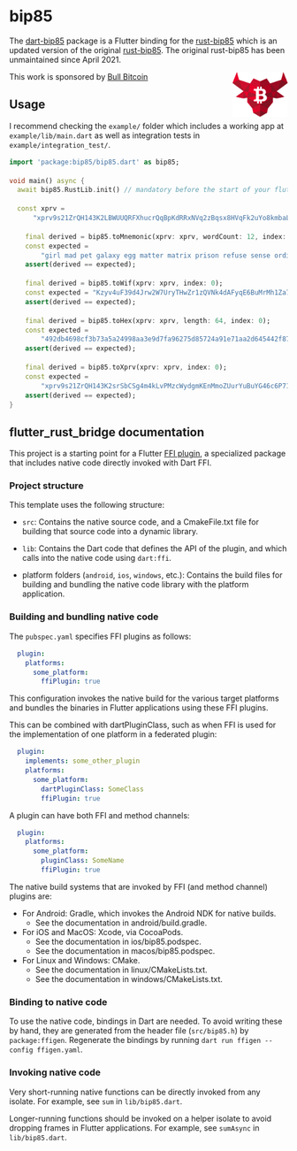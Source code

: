 # bip85

The [dart-bip85](https://github.com/ethicnology/rust-bip85/tree/master/bindings/dart-bip85) package is a Flutter binding for the [rust-bip85](https://github.com/ethicnology/rust-bip85) which is an updated version of the original [rust-bip85](https://github.com/rikitau/rust-bip85). The original rust-bip85 has been unmaintained since April 2021.



This work is sponsored by [Bull Bitcoin](https://bullbitcoin.com) [<img 
    align="right"
    src="https://github.com/ethicnology/rust-bip85/blob/master/bindings/dart-bip85/bullbitcoin.png" 
    width=100
    title="Sponsor"
    alt="Sponsor"
/>](https://bullbitcoin.com)


## Usage

I recommend checking the `example/` folder which includes a working app at `example/lib/main.dart`  as well as integration tests in `example/integration_test/`.

```dart
import 'package:bip85/bip85.dart' as bip85;

void main() async {
  await bip85.RustLib.init() // mandatory before the start of your flutter app

  const xprv =
      "xprv9s21ZrQH143K2LBWUUQRFXhucrQqBpKdRRxNVq2zBqsx8HVqFk2uYo8kmbaLLHRdqtQpUm98uKfu3vca1LqdGhUtyoFnCNkfmXRyPXLjbKb";

    final derived = bip85.toMnemonic(xprv: xprv, wordCount: 12, index: 0);
    const expected =
        "girl mad pet galaxy egg matter matrix prison refuse sense ordinary nose";
    assert(derived == expected);

    final derived = bip85.toWif(xprv: xprv, index: 0);
    const expected = "Kzyv4uF39d4Jrw2W7UryTHwZr1zQVNk4dAFyqE6BuMrMh1Za7uhp";
    assert(derived == expected);

    final derived = bip85.toHex(xprv: xprv, length: 64, index: 0);
    const expected =
        "492db4698cf3b73a5a24998aa3e9d7fa96275d85724a91e71aa2d645442f878555d078fd1f1f67e368976f04137b1f7a0d19232136ca50c44614af72b5582a5c";
    assert(derived == expected);

    final derived = bip85.toXprv(xprv: xprv, index: 0);
    const expected =
        "xprv9s21ZrQH143K2srSbCSg4m4kLvPMzcWydgmKEnMmoZUurYuBuYG46c6P71UGXMzmriLzCCBvKQWBUv3vPB3m1SATMhp3uEjXHJ42jFg7myX";
    assert(derived == expected);
}
```


## flutter_rust_bridge documentation

This project is a starting point for a Flutter
[FFI plugin](https://flutter.dev/to/ffi-package),
a specialized package that includes native code directly invoked with Dart FFI.

### Project structure

This template uses the following structure:

* `src`: Contains the native source code, and a CmakeFile.txt file for building
  that source code into a dynamic library.

* `lib`: Contains the Dart code that defines the API of the plugin, and which
  calls into the native code using `dart:ffi`.

* platform folders (`android`, `ios`, `windows`, etc.): Contains the build files
  for building and bundling the native code library with the platform application.

### Building and bundling native code

The `pubspec.yaml` specifies FFI plugins as follows:

```yaml
  plugin:
    platforms:
      some_platform:
        ffiPlugin: true
```

This configuration invokes the native build for the various target platforms
and bundles the binaries in Flutter applications using these FFI plugins.

This can be combined with dartPluginClass, such as when FFI is used for the
implementation of one platform in a federated plugin:

```yaml
  plugin:
    implements: some_other_plugin
    platforms:
      some_platform:
        dartPluginClass: SomeClass
        ffiPlugin: true
```

A plugin can have both FFI and method channels:

```yaml
  plugin:
    platforms:
      some_platform:
        pluginClass: SomeName
        ffiPlugin: true
```

The native build systems that are invoked by FFI (and method channel) plugins are:

* For Android: Gradle, which invokes the Android NDK for native builds.
  * See the documentation in android/build.gradle.
* For iOS and MacOS: Xcode, via CocoaPods.
  * See the documentation in ios/bip85.podspec.
  * See the documentation in macos/bip85.podspec.
* For Linux and Windows: CMake.
  * See the documentation in linux/CMakeLists.txt.
  * See the documentation in windows/CMakeLists.txt.

### Binding to native code

To use the native code, bindings in Dart are needed.
To avoid writing these by hand, they are generated from the header file
(`src/bip85.h`) by `package:ffigen`.
Regenerate the bindings by running `dart run ffigen --config ffigen.yaml`.

### Invoking native code

Very short-running native functions can be directly invoked from any isolate.
For example, see `sum` in `lib/bip85.dart`.

Longer-running functions should be invoked on a helper isolate to avoid
dropping frames in Flutter applications.
For example, see `sumAsync` in `lib/bip85.dart`.

